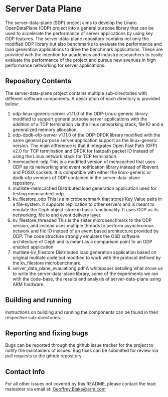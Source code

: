 Server Data Plane
=================

The server-data-plane (SDP) project aims to develop the Linaro OpenDataPlane (ODP) project
into a general purpose library that can be used to accelerate the
performance of server applications by using key ODP features.  The server-data-plane
repository contains not only the modified ODP library but also benchmarks to
evaluate the performance and load generation applications to drive the benchmark
applications.  These are provided with the intention for academics and industry
researchers to easily evaluate the performance of the project and pursue new avenues
in high performance networking for server applications.

Repository Contents
-------------------

The server-data-plane project contains multiple sub-directories with different
software components.  A description of each directory is provided below:

1. odp-linux-generic-server
v1.11.0 of the ODP-Linux-generic library modified to support general purpose server
applications with the addition of a TCP termination via the linux networking
stack, file IO and a generalized memory allocation.
2. odp-dpdk-ofp-server
v1.11.0 of the ODP-DPDK library modified with the same general purpose
server application support as the linux-generic version.  The main difference
is that it integrates Open Fast Path (OFP) v2.0 for TCP termination and DPDK
for fastpath packet IO instead of using the Linux network stack for TCP termination.
3. memcached-odp
This is a modified version of memcached that uses ODP as its networking and
event notification library instead of libevent and POSIX sockets.  It is
compatible with either the linux-generic or dpdk-ofp versions of ODP contained
in the server-data-plane repository.
4. mutilate-memcached
Distributed load generation application used for testing memcached-odp.
5. kv_filestore_odp
This is a microbenchmark that stores Key Value pairs in a file-system.  It
supports replication to other servers and is meant to emulate the Ceph
object-store in basic functionality.  It uses ODP as its networking, file io
and event delivery layer.
6. kv_filestore_threaded
This is the sister microbenchmark to the ODP version, and instead uses
multiple threads to perform asynchronous network and file IO instead of an
event based architecture provided by ODP.  The code structure strongly
emulates the OSD software architecture of Ceph and is meant as a comparison
point to an ODP enabled application.
7. mutilate-kv_filestore
Distributed load generation application based on original mutilate code but
modified to work with the protocol defined by the kv_filestore microbenchmark.
8. server_data_plane_evaulationg.pdf
A whitepaper detailing what drove us to write the server-data-plane library, 
some of the experiments we ran with the code-base, the results and analysis 
of server-data-plane using ARM hardware.

Building and running
--------------------

Instructions on building and running the components can be found in their
respective sub-directories.

Reporting and fixing bugs
-------------------------

Bugs can be reported through the github issue tracker for the project to
notify the maintainers of issues.  Bug fixes can be submitted for review via
pull requests to the github repository.

Contact Info
------------

For all other issues not covered by this README, please contact the lead
mainainer via email at: Geoffrey.Blake@arm.com
